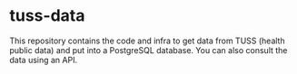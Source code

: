 # tuss-data
This repository contains the code and infra to get data from TUSS (health public data) and put into a PostgreSQL database.
You can also consult the data using an API.
